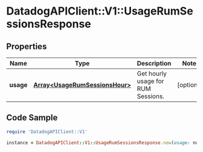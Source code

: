 # DatadogAPIClient::V1::UsageRumSessionsResponse

## Properties

Name | Type | Description | Notes
------------ | ------------- | ------------- | -------------
**usage** | [**Array&lt;UsageRumSessionsHour&gt;**](UsageRumSessionsHour.md) | Get hourly usage for RUM Sessions. | [optional] 

## Code Sample

```ruby
require 'DatadogAPIClient::V1'

instance = DatadogAPIClient::V1::UsageRumSessionsResponse.new(usage: null)
```


